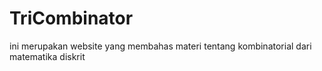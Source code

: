 # TriCombinator
ini merupakan website yang membahas materi tentang kombinatorial dari matematika diskrit
